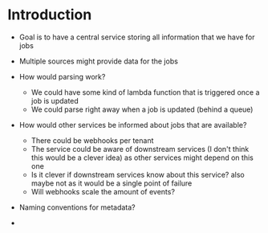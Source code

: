 # Introduction

* Goal is to have a central service storing all information that we have for jobs
* Multiple sources might provide data for the jobs


* How would parsing work?
  * We could have some kind of lambda function that is triggered once a job is updated
  * We could parse right away when a job is updated (behind a queue)
* How would other services be informed about jobs that are available?
  * There could be webhooks per tenant
  * The service could be aware of downstream services (I don't think this would be a clever idea) as other services might depend on this one
  * Is it clever if downstream services know about this service? also maybe not as it would be a single point of failure
  * Will webhooks scale the amount of events?
* Naming conventions for metadata?
* 